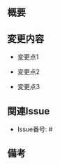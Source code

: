 ## 概要
<!--このPull Requestの目的を簡潔に説明してください。-->

## 変更内容
- 変更点1<br>

- 変更点2<br>

- 変更点3<br>

## 関連Issue
- Issue番号: #

## 備考
  
